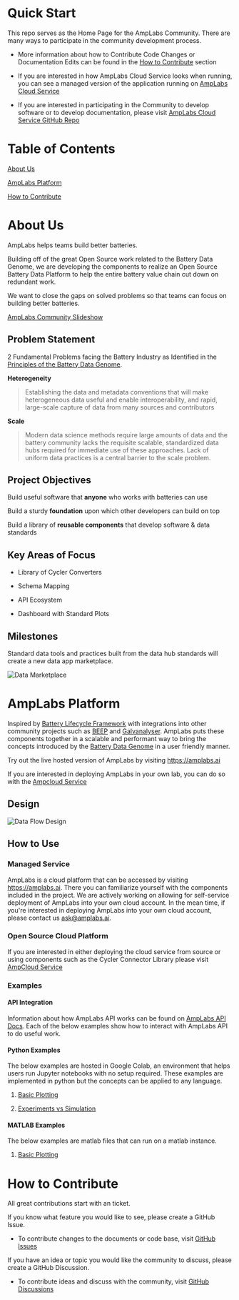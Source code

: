 

# Quick Start

This repo serves as the Home Page for the AmpLabs Community. There are many ways to participate in the community development process. 

* More information about how to Contribute Code Changes or Documentation Edits can be found in the [How to Contribute](#how-to-contribute) section

* If you are interested in how AmpLabs Cloud Service looks when running, you can see a managed version of the application running on [AmpLabs Cloud Service](https://amplabs.ai)

* If you are interested in participating in the Community to develop software or to develop documentation, please visit [AmpLabs Cloud Service GitHub Repo](https://github.com/amplabs-ai/ampcloud-service)


# Table of Contents

[About Us](#about-us)

[AmpLabs Platform](#amplabs-platform)

[How to Contribute](#how-to-contribute)

# About Us

AmpLabs helps teams build better batteries. 

Building off of the great Open Source work related to the Battery Data Genome, we are developing the components to realize an Open Source Battery Data Platform to help the entire battery value chain cut down on redundant work. 

We want to close the gaps on solved problems so that teams can focus on building better batteries.  

[AmpLabs Community Slideshow](https://docs.google.com/presentation/d/19xpzwuIjc5TQ-UhNoNxo6E7rfe10jLcAs54MrOwRJSo/edit?usp=sharing)

## Problem Statement

2 Fundamental Problems facing the Battery Industry as Identified in the [Principles of the Battery Data Genome](https://arxiv.org/abs/2109.07278). 

**Heterogeneity**

> Establishing the data and metadata conventions that will make heterogeneous data useful and enable interoperability, and rapid, large-scale capture of data from many sources and contributors

**Scale**

> Modern data science methods require large amounts of data and the battery community lacks the requisite scalable, standardized data hubs required for immediate use of these approaches. Lack of uniform data practices is a central barrier to the scale problem.

## Project Objectives

Build useful software that **anyone** who works with batteries can use

Build a sturdy **foundation** upon which other developers can build on top

Build a library of **reusable components** that develop software & data standards

## Key Areas of Focus

- Library of Cycler Converters

- Schema Mapping

- API Ecosystem

- Dashboard with Standard Plots


## Milestones

Standard data tools and practices built from the data hub standards will create a new data app marketplace.

![Data Marketplace](https://github.com/amplabs-ai/amplabs/blob/main/img/data_marketplace.png)

# AmpLabs Platform

Inspired by [Battery Lifecycle Framework](https://github.com/battery-lcf) with integrations into other community projects such as [BEEP](https://github.com/TRI-AMDD/beep) and [Galvanalyser](https://github.com/Battery-Intelligence-Lab/galvanalyser). AmpLabs puts these components together in a scalable and performant way to bring the concepts introduced by the [Battery Data Genome](https://arxiv.org/abs/2109.07278) in a user friendly manner. 

Try out the live hosted version of AmpLabs by visiting https://amplabs.ai

If you are interested in deploying AmpLabs in your own lab, you can do so with the [Ampcloud Service](https://github.com/amplabs-ai/ampcloud-service)

## Design

![Data Flow Design](https://github.com/amplabs-ai/amplabs/blob/main/img/dataflow.png)

## How to Use

### Managed Service
AmpLabs is a cloud platform that can be accessed by visiting https://amplabs.ai. There you can familiarize yourself with the components included in the project. We are actively working on allowing for self-service deployment of AmpLabs into your own cloud account. In the mean time, if you're interested in deploying AmpLabs into your own cloud account, please contact us ask@amplabs.ai. 

### Open Source Cloud Platform
If you are interested in either deploying the cloud service from source or using components such as the Cycler Connector Library please visit [AmpCloud Service](https://github.com/amplabs-ai/ampcloud-service)

### Examples

#### API Integration
Information about how AmpLabs API works can be found on [AmpLabs API Docs](http://amplabs.ai/api/). Each of the below examples show how to interact with AmpLabs API to do useful work.

#### Python Examples

The below examples are hosted in Google Colab, an environment that helps users run Jupyter notebooks with no setup required. These examples are implemented in python but the concepts can be applied to any language. 

1. [Basic Plotting](https://colab.research.google.com/drive/1W__QNY5ywQwl8D-j7uQC6i0AhaXMfjVR?usp=sharing)

2. [Experiments vs Simulation](https://colab.research.google.com/drive/1gSOjMaVLE24EBzHxe0wx6QP-9rSrWOPc?usp=sharing)


#### MATLAB Examples

The below examples are matlab files that can run on a matlab instance.

1. [Basic Plotting](https://github.com/amplabs-ai/examples/blob/main/matlab/basic_plot.m)

# How to Contribute

All great contributions start with an ticket.  

If you know what feature you would like to see, please create a GitHub Issue.
* To contribute changes to the documents or code base, visit [GitHub Issues](https://github.com/amplabs-ai/amplabs/issues)

If you have an idea or topic you would like the community to discuss, please create a GitHub Discussion. 
* To contribute ideas and discuss with the community, visit [GitHub Discussions](https://github.com/amplabs-ai/amplabs/discussions)

